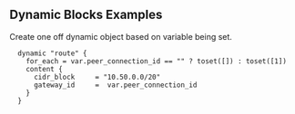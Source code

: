 ## Dynamic Blocks Examples
Create one off dynamic object based on variable being set.
```
  dynamic "route" {
    for_each = var.peer_connection_id == "" ? toset([]) : toset([1])
    content {
      cidr_block     = "10.50.0.0/20"
      gateway_id     =  var.peer_connection_id
    }
  }
```
